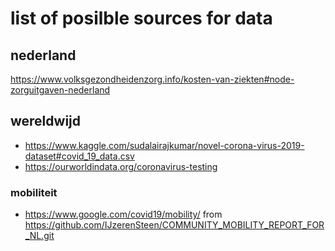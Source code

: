 # list of posilble sources for data

## nederland
https://www.volksgezondheidenzorg.info/kosten-van-ziekten#node-zorguitgaven-nederland

## wereldwijd
- https://www.kaggle.com/sudalairajkumar/novel-corona-virus-2019-dataset#covid_19_data.csv
- https://ourworldindata.org/coronavirus-testing

### mobiliteit 
- https://www.google.com/covid19/mobility/ from https://github.com/IJzerenSteen/COMMUNITY_MOBILITY_REPORT_FOR_NL.git

